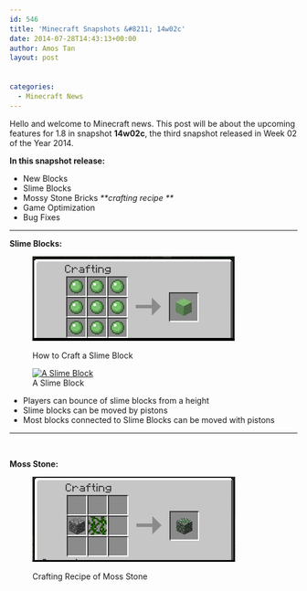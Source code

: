 ```yaml
---
id: 546
title: 'Minecraft Snapshots &#8211; 14w02c'
date: 2014-07-28T14:43:13+00:00
author: Amos Tan
layout: post


categories:
  - Minecraft News
---
```

Hello and welcome to Minecraft news. This post will be about the upcoming features for 1.8 in snapshot **14w02c**, the third snapshot released in Week 02 of the Year 2014.

**In this snapshot release:**

  * New Blocks
  * Slime Blocks
  * Mossy Stone Bricks _**crafting recipe **_
  * Game Optimization
  * Bug Fixes

* * *

**Slime Blocks:**<figure id="attachment_561" style="width: 354px" class="wp-caption aligncenter">

[<img class="wp-image-561 size-full" src="/wp-content/uploads/2014/08/2014-08-07_10.38.00.png" alt="How to Craft a Slime Block" width="354" height="148" />](/wp-content/uploads/2014/08/2014-08-07_10.38.00.png)<figcaption class="wp-caption-text">How to Craft a Slime Block</figcaption></figure> <figure id="attachment_562" style="width: 408px" class="wp-caption aligncenter">[<img class="wp-image-562" src="/wp-content/uploads/2014/08/2014-08-07_10.46.17-620x348.png" alt="A Slime Block" width="408" height="229" srcset="/wp-content/uploads/2014/08/2014-08-07_10.46.17-620x348.png 620w, /wp-content/uploads/2014/08/2014-08-07_10.46.17.png 854w" sizes="(max-width: 408px) 100vw, 408px" />](/wp-content/uploads/2014/08/2014-08-07_10.46.17.png)<figcaption class="wp-caption-text">A Slime Block</figcaption></figure> 

  * Players can bounce of slime blocks from a height
  * Slime blocks can be moved by pistons
  * Most blocks connected to Slime Blocks can be moved with pistons

* * *

&nbsp;

**Moss Stone:**<figure id="attachment_564" style="width: 355px" class="wp-caption aligncenter">

[<img class="size-full wp-image-564" src="/wp-content/uploads/2014/08/2014-08-07_11.04.51.png" alt="Crafting Recipe of Moss Stone" width="355" height="149" />](/wp-content/uploads/2014/08/2014-08-07_11.04.51.png)<figcaption class="wp-caption-text">Crafting Recipe of Moss Stone</figcaption></figure> 

&nbsp;

&nbsp;

&nbsp;